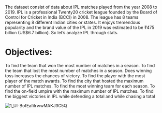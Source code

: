 The dataset consist of data about IPL matches played from the year 2008 to 2019. IPL is a professional Twenty20 cricket league founded by the Board of Control for Cricket in India (BCCI) in 2008. The league has 8 teams representing 8 different Indian cities or states. It enjoys tremendous popularity and the brand value of the IPL in 2019 was estimated to be ₹475 billion (US$6.7 billion). So let’s analyze IPL through stats.

# Objectives:
To find the team that won the most number of matches in a season.
To find the team that lost the most number of matches in a season.
Does winning toss increases the chances of victory.
To find the player with the most player of the match awards.
To find the city that hosted the maximum number of IPL matches.
To find the most winning team for each season.
To find the on-field umpire with the maximum number of IPL matches.
To find the biggest victories in IPL while defending a total and while chasing a total

![1_Ul-BofEafiIrwwMAKJ3C5Q](https://user-images.githubusercontent.com/76897778/157059893-71463704-a82b-4a1e-ac98-1e522c794150.png)
